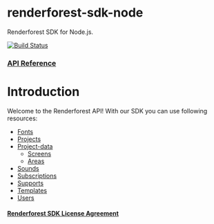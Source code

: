 # renderforest-sdk-node
Renderforest SDK for Node.js.

[![Build Status](https://travis-ci.org/renderforest/renderforest-sdk-node.svg?branch=master)](https://travis-ci.org/renderforest/renderforest-sdk-node)

### [API Reference](https://developers.renderforest.com) 

# Introduction

Welcome to the Renderforest API! With our SDK you can use following resources:

* [Fonts](docs/FONTS.md)
* [Projects](docs/PROJECTS_API.md)
* [Project-data](docs/project-data-api/PROJECT_DATA_API.md)
  - [Screens](docs/project-data-api/SCREENS_API.md)
  - [Areas](docs/project-data-api/AREAS_API.md)
* [Sounds](docs/SOUNDS_API.md)
* [Subscriptions](docs/SUBSCRIPTIONS_API.md)
* [Supports](docs/SUPPORTS_API.md)
* [Templates](docs/TEMPLATES_API.md)
* [Users](docs/USERS_API.md)

#### [Renderforest SDK License Agreement](https://developers.renderforest.com/policy.html)

